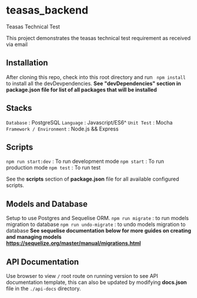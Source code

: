 # teasas_backend
Teasas Technical Test

This project demonstrates the teasas technical test requirement as received via email


## Installation

After cloning this repo, check into this root directory and run ``` npm install``` to install all the devDevpendencies. **See "devDependencies" section in package.json file for list of all packages that will be installed**

## Stacks

```Database```   : PostgreSQL
```Language```   : Javascript/ES6^
```Unit Test```   :  Mocha
```Framework / Environment```   :  Node.js && Express

## Scripts

```npm run start:dev```   : To run development mode
```npm start```   : To run production mode
```npm test```   :  To run test

See the **scripts** section of **package.json** file for all available configured scripts. 

## Models and Database

Setup to use Postgres and Sequelise ORM.
```npm run migrate``` : to run models migration to database
```npm run undo-migrate``` : to undo models migration to database
**See sequelise documentation below for more guides on creating and managing models https://sequelize.org/master/manual/migrations.html**

## API Documentation
Use browser to view ```/``` root route on running version to see API documentation template, this can also be updated by modifying **docs.json** file in the ```./api-docs``` directory. 

